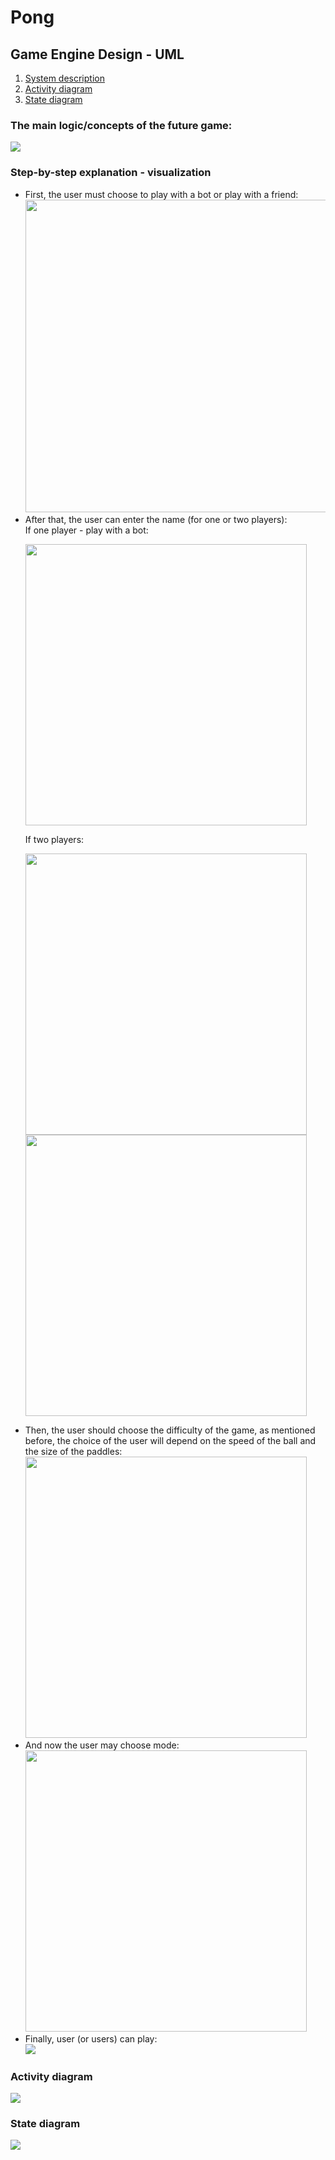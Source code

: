 # Pong
## Game Engine Design - UML
1. [System description](https://github.com/ADankevych/Game-Engine-Design-UML?tab=readme-ov-file#the-main-logicconcepts-of-the-future-game)
2. [Activity diagram](https://github.com/ADankevych/Game-Engine-Design-UML?tab=readme-ov-file#activity-diagram)
3. [State diagram](https://github.com/ADankevych/Game-Engine-Design-UML?tab=readme-ov-file#state-diagram)


### The main logic/concepts of the future game:
![](System_description_in_notepad.png)
    

### Step-by-step explanation - visualization

- First, the user must choose to play with a bot or play with a friend:  
    <img src="First_users_choise.png" width=500 >
- After that, the user can enter the name (for one or two players):  
    If one player - play with a bot:
  <p align="left">
    <img src="Enter_your_name.png" width="450" />  
  </p>  
    If two players:  
  <p align="left">
    <img src="Enter_player1.png" width="450" />
    <img src="Enter_player2.png" width="450" />
  </p>
- Then, the user should choose the difficulty of the game, as mentioned before, the choice of the user will depend on the speed of the ball and the size of the paddles:  
    <img src="Choose_the_difficulty.png" width="450" />
- And now the user may choose mode:  
    <img src="Choose_the_mode.png" width="450" />  
- Finally, user (or users) can play:  
    ![](Modes.png)


### Activity diagram
![](AnastasiiaDankevych_ActivityD.png)


### State diagram
![](AnastasiiaDankevych_StateD.png)
